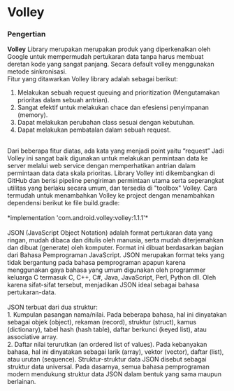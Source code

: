 # Volley
### Pengertian
**Volley** Library merupakan merupakan produk yang diperkenalkan oleh Google untuk 
mempermudah pertukaran data tanpa harus membuat deretan kode yang sangat panjang. Secara 
default volley menggunakan metode sinkronisasi. 
<br>
Fitur yang ditawarkan Volley library adalah sebagai berikut:
1. Melakukan sebuah request queuing and prioritization (Mengutamakan prioritas dalam 
sebuah antrian).
2. Sangat efektif untuk melakukan chace dan efesiensi penyimpanan (memory). 
3. Dapat melakukan perubahan class sesuai dengan kebutuhan. 
4. Dapat melakukan pembatalan dalam sebuah request. 
<br>
Dari beberapa fitur diatas, ada kata yang menjadi point yaitu “request” Jadi Volley ini 
sangat baik digunakan untuk melakukan permintaan data ke server melalui web service dengan 
memperhatikan antrian dalam permintaan data data skala prioritas.
Library Volley inti dikembangkan di GitHub dan berisi pipeline pengiriman permintaan 
utama serta seperangkat utilitas yang berlaku secara umum, dan tersedia di "toolbox" Volley. Cara 
termudah untuk menambahkan Volley ke project dengan menambahkan dependensi berikut ke file 
build.gradle:
<br>
<br>
*implementation 'com.android.volley:volley:1.1.1'*
<br>
<br>
JSON (JavaScript Object Notation) adalah format pertukaran data yang ringan, mudah 
dibaca dan ditulis oleh manusia, serta mudah diterjemahkan dan dibuat (generate) oleh komputer. 
Format ini dibuat berdasarkan bagian dari Bahasa Pemprograman JavaScript. JSON merupakan 
format teks yang tidak bergantung pada bahasa pemprograman apapun karena menggunakan 
gaya bahasa yang umum digunakan oleh programmer keluarga C termasuk C, C++, C#, Java, 
JavaScript, Perl, Python dll. Oleh karena sifat-sifat tersebut, menjadikan JSON ideal sebagai 
bahasa pertukaran-data. <br>
<br>
JSON terbuat dari dua struktur: <br>
1.  Kumpulan pasangan nama/nilai. Pada beberapa bahasa, hal ini dinyatakan sebagai objek 
(object), rekaman (record), struktur (struct), kamus (dictionary), tabel hash (hash table), 
daftar berkunci (keyed list), atau associative array. <br>
2.  Daftar nilai terurutkan (an ordered list of values). Pada kebanyakan bahasa, hal ini 
dinyatakan sebagai larik (array), vektor (vector), daftar (list), atau urutan (sequence).
Struktur-struktur data JSON disebut sebagai struktur data universal. Pada dasarnya, 
semua bahasa pemprograman modern mendukung struktur data JSON dalam bentuk yang sama 
maupun berlainan.
